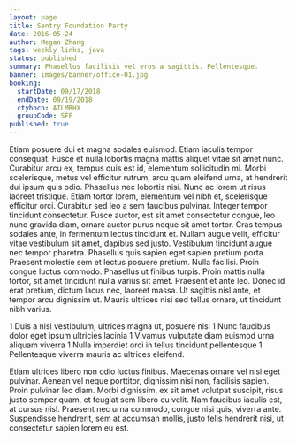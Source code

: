 ```yaml
---
layout: page
title: Sentry Foundation Party
date: 2016-05-24
author: Megan Zhang
tags: weekly links, java
status: published
summary: Phasellus facilisis vel eros a sagittis. Pellentesque.
banner: images/banner/office-01.jpg
booking:
  startDate: 09/17/2018
  endDate: 09/19/2018
  ctyhocn: ATLMRHX
  groupCode: SFP
published: true
---
```

Etiam posuere dui et magna sodales euismod. Etiam iaculis tempor consequat. Fusce et nulla lobortis magna mattis aliquet vitae sit amet nunc. Curabitur arcu ex, tempus quis est id, elementum sollicitudin mi. Morbi scelerisque, metus vel efficitur rutrum, arcu quam eleifend urna, at hendrerit dui ipsum quis odio. Phasellus nec lobortis nisi. Nunc ac lorem ut risus laoreet tristique. Etiam tortor lorem, elementum vel nibh et, scelerisque efficitur orci. Curabitur sed leo a sem faucibus pulvinar. Integer tempor tincidunt consectetur. Fusce auctor, est sit amet consectetur congue, leo nunc gravida diam, ornare auctor purus neque sit amet tortor. Cras tempus sodales ante, in fermentum lectus tincidunt et.
Nullam augue velit, efficitur vitae vestibulum sit amet, dapibus sed justo. Vestibulum tincidunt augue nec tempor pharetra. Phasellus quis sapien eget sapien pretium porta. Praesent molestie sem et lectus posuere pretium. Nulla facilisi. Proin congue luctus commodo. Phasellus ut finibus turpis. Proin mattis nulla tortor, sit amet tincidunt nulla varius sit amet. Praesent et ante leo. Donec id erat pretium, dictum lacus nec, laoreet massa. Ut sagittis nisl ante, et tempor arcu dignissim ut. Mauris ultrices nisi sed tellus ornare, ut tincidunt nibh varius.

1 Duis a nisi vestibulum, ultrices magna ut, posuere nisl
1 Nunc faucibus dolor eget ipsum ultricies lacinia
1 Vivamus vulputate diam euismod urna aliquam viverra
1 Nulla imperdiet orci in tellus tincidunt pellentesque
1 Pellentesque viverra mauris ac ultrices eleifend.

Etiam ultrices libero non odio luctus finibus. Maecenas ornare vel nisi eget pulvinar. Aenean vel neque porttitor, dignissim nisi non, facilisis sapien. Proin pulvinar leo diam. Morbi dignissim, ex sit amet volutpat suscipit, risus justo semper quam, et feugiat sem libero eu velit. Nam faucibus iaculis est, at cursus nisl. Praesent nec urna commodo, congue nisi quis, viverra ante. Suspendisse hendrerit, sem at accumsan mollis, justo felis hendrerit nisi, ut consectetur sapien lorem eu est.

